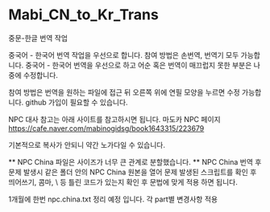 # Mabi_CN_to_Kr_Trans
중문-한글 번역 작업

중국어 - 한국어 번역 작업을 우선으로 합니다.
참여 방법은 손번역, 번역기 모두 가능합니다.
중국어 - 한국어 번역을 우선으로 하고 어순 혹은 번역이 매끄럽지 못한 부분은 나중에 수정합니다.

참여 방법은 번역을 원하는 파일에 접근 뒤 오른쪽 위에 연필 모양을 누르면 수정 가능합니다.
github 가입이 필요할 수 있습니다.

NPC 대사 참고는 아래 사이트를 참고하시면 됩니다.
마도카 NPC 페이지
https://cafe.naver.com/mabinogidsg/book1643315/223679

기본적으로 복사가 안되니 약간 노가다일 수 있습니다.

** NPC China 파일은 사이즈가 너무 큰 관계로 분할했습니다. **
NPC China 번역 후 문제 발생시 같은 폴더 안의 NPC China 원본을 열어 문제 발생된 스크립트를 확인 후 띄어쓰기, 콤마, \ 등 틀린 코드가 있는지 확인 후 문법에 맞게 적용 하면 됩니다.

1개월에 한번 npc.china.txt 정리 예정 입니다. 각 part별 변경사항 적용
